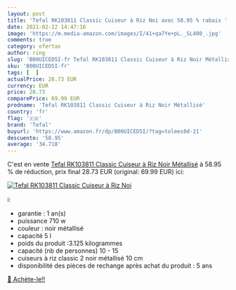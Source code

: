 ```yaml
---
layout: post
title: 'Tefal RK103811 Classic Cuiseur à Riz Noi avec 58.95 % rabais '
date: 2021-02-22 14:47:16
image: 'https://m.media-amazon.com/images/I/41+qa7Ye+pL._SL400_.jpg'
comments: true
category: ofertas
author: ring
slug: 'B00UICED5I-fr Tefal RK103811 Classic Cuiseur à Riz Noir Métallisé'
sku: 'B00UICED5I-fr'
tags: [  ]
actualPrice: 28.73 EUR
currency: EUR
price: 28.73
comparePrice: 69.99 EUR
prodname: 'Tefal RK103811 Classic Cuiseur à Riz Noir Métallisé'
country: 'fr'
flag: '🇫🇷'
brand: 'Tefal'
buyurl: 'https://www.amazon.fr/dp/B00UICED5I/?tag=tolees0d-21'
descuento: '58.95'
average: '34.718'
---
```


C'est en vente [Tefal RK103811 Classic Cuiseur à Riz Noir Métallisé](https://www.amazon.fr/dp/B00UICED5I/?tag=tolees0d-21)  à  58.95 % de réduction, prix final  28.73 EUR (original: 69.99 EUR) ici:

[![Tefal RK103811 Classic Cuiseur à Riz Noi](https://m.media-amazon.com/images/I/41+qa7Ye+pL._SL400_.jpg)](https://www.amazon.fr/dp/B00UICED5I/?tag=tolees0d-21)

ℹ️:

- garantie : 1 an(s)
- puissance 710 w
- couleur : noir métallisé
- capacité 5 l
- poids du produit :3.125 kilogrammes
- capacité (nb de personnes) 10 - 15
- cuiseurs à riz classic 2 noir métallisé 10 cm
- disponibilité des pièces de rechange après achat du produit : 5 ans

[🛒 Achète-le!!](https://www.amazon.fr/dp/B00UICED5I/?tag=tolees0d-21)
